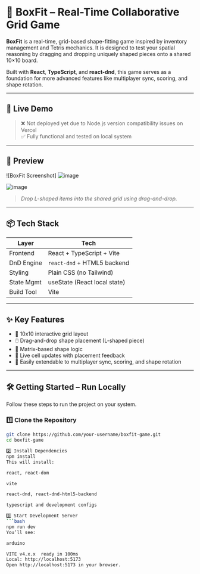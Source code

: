 # 🧩 BoxFit – Real-Time Collaborative Grid Game

**BoxFit** is a real-time, grid-based shape-fitting game inspired by inventory management and Tetris mechanics. It is designed to test your spatial reasoning by dragging and dropping uniquely shaped pieces onto a shared 10×10 board.

Built with **React**, **TypeScript**, and **react-dnd**, this game serves as a foundation for more advanced features like multiplayer sync, scoring, and shape rotation.

---

## 🚀 Live Demo

> ❌ Not deployed yet due to Node.js version compatibility issues on Vercel  
> ✅ Fully functional and tested on local system

---

## 📸 Preview

![BoxFit Screenshot]
![image](https://github.com/user-attachments/assets/fc42bf10-5036-4400-ae8f-2ac1e4c2dc34)

![image](https://github.com/user-attachments/assets/b9f3b791-8731-4af0-a55a-51754b8aee8b)

> *Drop L-shaped items into the shared grid using drag-and-drop.*

---

## 📦 Tech Stack

| Layer       | Tech                          |
|-------------|-------------------------------|
| Frontend    | React + TypeScript + Vite     |
| DnD Engine  | `react-dnd` + HTML5 backend   |
| Styling     | Plain CSS (no Tailwind)       |
| State Mgmt  | useState (React local state)  |
| Build Tool  | Vite                          |

---

## ✨ Key Features

- 🧩 10x10 interactive grid layout
- 🖱️ Drag-and-drop shape placement (L-shaped piece)
- 🧠 Matrix-based shape logic
- 🎯 Live cell updates with placement feedback
- 🔄 Easily extendable to multiplayer sync, scoring, and shape rotation

---

## 🛠️ Getting Started – Run Locally

Follow these steps to run the project on your system.

### 1️⃣ Clone the Repository

```bash
git clone https://github.com/your-username/boxfit-game.git
cd boxfit-game

2️⃣ Install Dependencies
npm install
This will install:

react, react-dom

vite

react-dnd, react-dnd-html5-backend

typescript and development configs

3️⃣ Start Development Server
```bash
npm run dev
You’ll see:

arduino

VITE v4.x.x  ready in 100ms
Local: http://localhost:5173
Open http://localhost:5173 in your browser.
